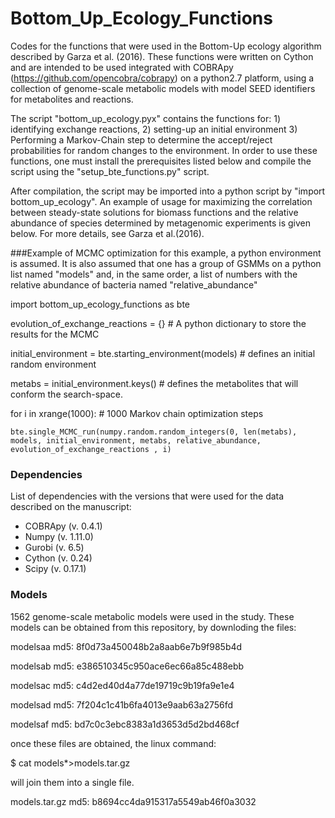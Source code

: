 # Bottom_Up_Ecology_Functions

Codes for the functions that were used in the Bottom-Up ecology algorithm described by Garza et al. (2016). These functions were written on Cython and are intended to be used integrated with COBRApy (https://github.com/opencobra/cobrapy) on a python2.7 platform, using a collection of genome-scale metabolic models with model SEED identifiers for metabolites and reactions.  

The script "bottom_up_ecology.pyx" contains the functions for: 1) identifying exchange reactions, 2) setting-up an initial environment 3) Performing a Markov-Chain step to determine the accept/reject probabilities for random changes to the environment. In order to use these functions, one must install the prerequisites listed below and compile the script using the "setup_bte_functions.py" script.

After compilation, the script may be imported into a python script by "import bottom_up_ecology". An example of usage for maximizing the correlation between steady-state solutions for biomass functions and the relative abundance of species determined by metagenomic experiments is given below. For more details, see Garza et al.(2016).

###Example of MCMC optimization
for this example, a python environment is assumed. It is also assumed that one has a group of GSMMs on a python list named "models" and, in the same order, a list of numbers with the relative abundance of bacteria named "relative_abundance"  


import bottom_up_ecology_functions as bte


evolution_of_exchange_reactions = {} # A python dictionary to store the results for the MCMC

initial_environment = bte.starting_environment(models) # defines an initial random environment

metabs = initial_environment.keys() # defines the metabolites that will conform the search-space.

for i in xrange(1000): # 1000 Markov chain optimization steps

    bte.single_MCMC_run(numpy.random.random_integers(0, len(metabs), models, initial_environment, metabs, relative_abundance, evolution_of_exchange_reactions , i)


### Dependencies

List of dependencies with the versions that were used for the data described on the manuscript:

- COBRApy (v. 0.4.1)
- Numpy (v. 1.11.0)
- Gurobi (v. 6.5)
- Cython (v. 0.24)
- Scipy (v. 0.17.1)


### Models

1562 genome-scale metabolic models were used in the study. These models can be obtained from this repository, by downloding the files:

modelsaa
md5: 8f0d73a450048b2a8aab6e7b9f985b4d

modelsab
md5: e386510345c950ace6ec66a85c488ebb  

modelsac
md5: c4d2ed40d4a77de19719c9b19fa9e1e4

modelsad
md5: 7f204c1c41b6fa4013e9aab63a2756fd

modelsaf
md5: bd7c0c3ebc8383a1d3653d5d2bd468cf

once these files are obtained, the linux command:

$ cat models*>models.tar.gz

will join them into a single file.

models.tar.gz
md5: b8694cc4da915317a5549ab46f0a3032

